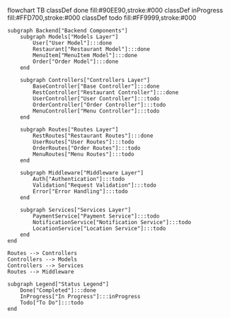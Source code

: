 flowchart TB
    classDef done fill:#90EE90,stroke:#000
    classDef inProgress fill:#FFD700,stroke:#000
    classDef todo fill:#FF9999,stroke:#000

    subgraph Backend["Backend Components"]
        subgraph Models["Models Layer"]
            User["User Model"]:::done
            Restaurant["Restaurant Model"]:::done
            MenuItem["MenuItem Model"]:::done
            Order["Order Model"]:::done
        end

        subgraph Controllers["Controllers Layer"]
            BaseController["Base Controller"]:::done
            RestController["Restaurant Controller"]:::done
            UserController["User Controller"]:::todo
            OrderController["Order Controller"]:::todo
            MenuController["Menu Controller"]:::todo
        end

        subgraph Routes["Routes Layer"]
            RestRoutes["Restaurant Routes"]:::done
            UserRoutes["User Routes"]:::todo
            OrderRoutes["Order Routes"]:::todo
            MenuRoutes["Menu Routes"]:::todo
        end

        subgraph Middleware["Middleware Layer"]
            Auth["Authentication"]:::todo
            Validation["Request Validation"]:::todo
            Error["Error Handling"]:::todo
        end

        subgraph Services["Services Layer"]
            PaymentService["Payment Service"]:::todo
            NotificationService["Notification Service"]:::todo
            LocationService["Location Service"]:::todo
        end
    end

    Routes --> Controllers
    Controllers --> Models
    Controllers --> Services
    Routes --> Middleware

    subgraph Legend["Status Legend"]
        Done["Completed"]:::done
        InProgress["In Progress"]:::inProgress
        Todo["To Do"]:::todo
    end